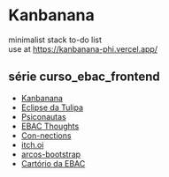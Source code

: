 # Kanbanana
minimalist stack to-do list  
use at https://kanbanana-phi.vercel.app/

## série curso_ebac_frontend
- [Kanbanana](https://github.com/noah-art3mis/kanbanana)
- [Eclipse da Tulipa](https://github.com/noah-art3mis/eclipse-tulipa)
- [Psiconautas](https://github.com/noah-art3mis/espa-o_psique)
- [EBAC Thoughts](https://github.com/noah-art3mis/css_responsivo)
- [Con-nections](https://github.com/noah-art3mis/con-nections)
- [itch.oi](https://github.com/noah-art3mis/ebac_games_shop)
- [arcos-bootstrap](https://github.com/noah-art3mis/bootstrap)
- [Cartório da EBAC](https://github.com/noah-art3mis/EBAC)
